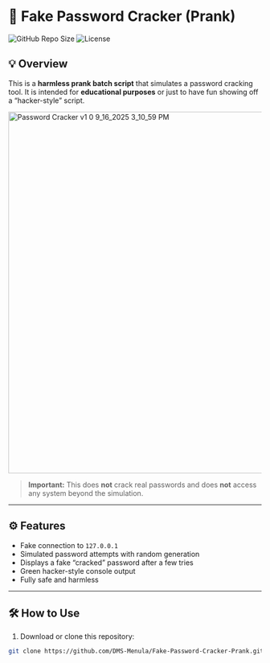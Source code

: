 # 🔐 Fake Password Cracker (Prank)

![GitHub Repo Size](https://img.shields.io/github/repo-size/DMS-Menula/Fake-Password-Cracker-Prank?color=blue)
![License](https://img.shields.io/badge/license-MIT-green)

## 💡 Overview

This is a **harmless prank batch script** that simulates a password cracking tool. It is intended for **educational purposes** or just to have fun showing off a “hacker-style” script.

<img width="1366" height="720" alt="Password Cracker v1 0 9_16_2025 3_10_59 PM" src="https://github.com/user-attachments/assets/6caba023-f375-47c4-907d-a1fb5b4aee31" />


> **Important:** This does **not** crack real passwords and does **not** access any system beyond the simulation.

--- 

## ⚙️ Features

- Fake connection to `127.0.0.1`
- Simulated password attempts with random generation
- Displays a fake “cracked” password after a few tries
- Green hacker-style console output
- Fully safe and harmless

---

## 🛠 How to Use

1. Download or clone this repository:

```bash
git clone https://github.com/DMS-Menula/Fake-Password-Cracker-Prank.git
